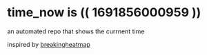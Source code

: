 # time_now is (( 1691856000959 ))

an automated repo that shows the currnent time

inspired by [breakingheatmap](https://github.com/breakingheatmap/breakingheatmap)